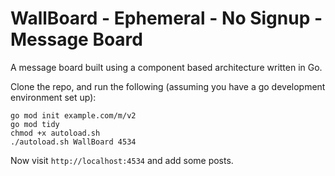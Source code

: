 # WallBoard - Ephemeral - No Signup - Message Board

A message board built using a component based architecture written in Go.

Clone the repo, and run the following (assuming you have a go development environment set up):

    go mod init example.com/m/v2
    go mod tidy
    chmod +x autoload.sh
    ./autoload.sh WallBoard 4534

Now visit `http://localhost:4534` and add some posts. 
